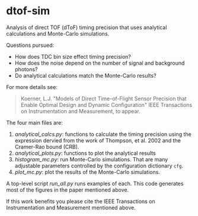 # dtof-sim

Analysis of direct TOF (dToF) timing precision that uses analytical calculations and Monte-Carlo simulations. 

Questions pursued:

* How does TDC bin size effect timing precision?
* How does the noise depend on the number of signal and background photons? 
* Do analytical calculations match the Monte-Carlo results? 

For more details see:

> Koerner, L.J. "Models of Direct Time-of-Flight Sensor Precision that Enable Optimal Design and Dynamic Configuration" IEEE 
Transactions on Instrumentation and Measurement, to appear. 

The four main files are:

1. *analytical_calcs.py*: functions to calculate the timing precision using the expression dervied from the work of Thompson, et al. 2002 and the Cramer-Rao bound (CRB).
2. *analytical_plots.py*: functions to plot the analytical results  
3. *histogram_mc.py*: run Monte-Carlo simulations. That are many adjustable parameters controlled by the configuration dictionary `cfg`.
4. *plot_mc.py*: plot the results of the Monte-Carlo simulations.

A top-level script *run_all.py* runs examples of each. This code generates most of the figures in the paper mentioned above.

If this work benefits you please cite the IEEE Transactions on Instrumentation and Measurement mentioned above.
